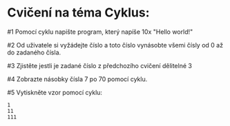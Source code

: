 # Cvičení na téma Cyklus:

#1 Pomocí cyklu napište program, který napíše 10x "Hello world!"

#2 Od uživatele si vyžádejte číslo a toto číslo vynásobte všemi čísly od 0 až do zadaného čísla.

#3 Zjistěte jestli je zadané číslo z předchozího cvičení dělitelné 3

#4 Zobrazte násobky čísla 7 po 70 pomocí cyklu.

#5 Vytiskněte vzor pomocí cyklu:
```
1
11
111
```
